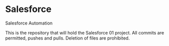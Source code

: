 # Salesforce
Salesforce Automation

This is the repository that will hold the Salesforce 01 project. 
All commits are permitted, pushes and pulls. 
Deletion of files are prohibited. 
